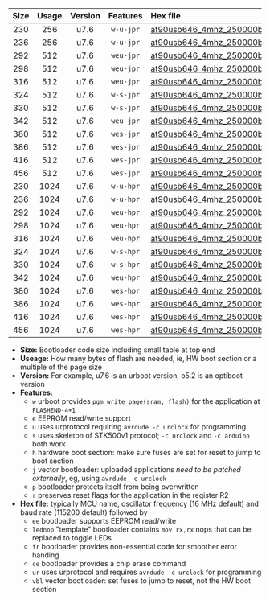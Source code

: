 |Size|Usage|Version|Features|Hex file|
|:-:|:-:|:-:|:-:|:--|
|230|256|u7.6|`w-u-jpr`|[at90usb646_4mhz_250000bps_ur_vbl.hex](https://raw.githubusercontent.com/stefanrueger/urboot/main//at90usb646_4mhz_250000bps_ur_vbl.hex)|
|236|256|u7.6|`w-u-jpr`|[at90usb646_4mhz_250000bps_lednop_ur_vbl.hex](https://raw.githubusercontent.com/stefanrueger/urboot/main//at90usb646_4mhz_250000bps_lednop_ur_vbl.hex)|
|292|512|u7.6|`weu-jpr`|[at90usb646_4mhz_250000bps_ee_ur_vbl.hex](https://raw.githubusercontent.com/stefanrueger/urboot/main//at90usb646_4mhz_250000bps_ee_ur_vbl.hex)|
|298|512|u7.6|`weu-jpr`|[at90usb646_4mhz_250000bps_ee_lednop_ur_vbl.hex](https://raw.githubusercontent.com/stefanrueger/urboot/main//at90usb646_4mhz_250000bps_ee_lednop_ur_vbl.hex)|
|316|512|u7.6|`weu-jpr`|[at90usb646_4mhz_250000bps_ee_lednop_fr_ur_vbl.hex](https://raw.githubusercontent.com/stefanrueger/urboot/main//at90usb646_4mhz_250000bps_ee_lednop_fr_ur_vbl.hex)|
|324|512|u7.6|`w-s-jpr`|[at90usb646_4mhz_250000bps_vbl.hex](https://raw.githubusercontent.com/stefanrueger/urboot/main//at90usb646_4mhz_250000bps_vbl.hex)|
|330|512|u7.6|`w-s-jpr`|[at90usb646_4mhz_250000bps_lednop_vbl.hex](https://raw.githubusercontent.com/stefanrueger/urboot/main//at90usb646_4mhz_250000bps_lednop_vbl.hex)|
|342|512|u7.6|`weu-jpr`|[at90usb646_4mhz_250000bps_ee_lednop_fr_ce_ur_vbl.hex](https://raw.githubusercontent.com/stefanrueger/urboot/main//at90usb646_4mhz_250000bps_ee_lednop_fr_ce_ur_vbl.hex)|
|380|512|u7.6|`wes-jpr`|[at90usb646_4mhz_250000bps_ee_vbl.hex](https://raw.githubusercontent.com/stefanrueger/urboot/main//at90usb646_4mhz_250000bps_ee_vbl.hex)|
|386|512|u7.6|`wes-jpr`|[at90usb646_4mhz_250000bps_ee_lednop_vbl.hex](https://raw.githubusercontent.com/stefanrueger/urboot/main//at90usb646_4mhz_250000bps_ee_lednop_vbl.hex)|
|416|512|u7.6|`wes-jpr`|[at90usb646_4mhz_250000bps_ee_lednop_fr_vbl.hex](https://raw.githubusercontent.com/stefanrueger/urboot/main//at90usb646_4mhz_250000bps_ee_lednop_fr_vbl.hex)|
|456|512|u7.6|`wes-jpr`|[at90usb646_4mhz_250000bps_ee_lednop_fr_ce_vbl.hex](https://raw.githubusercontent.com/stefanrueger/urboot/main//at90usb646_4mhz_250000bps_ee_lednop_fr_ce_vbl.hex)|
|230|1024|u7.6|`w-u-hpr`|[at90usb646_4mhz_250000bps_ur.hex](https://raw.githubusercontent.com/stefanrueger/urboot/main//at90usb646_4mhz_250000bps_ur.hex)|
|236|1024|u7.6|`w-u-hpr`|[at90usb646_4mhz_250000bps_lednop_ur.hex](https://raw.githubusercontent.com/stefanrueger/urboot/main//at90usb646_4mhz_250000bps_lednop_ur.hex)|
|292|1024|u7.6|`weu-hpr`|[at90usb646_4mhz_250000bps_ee_ur.hex](https://raw.githubusercontent.com/stefanrueger/urboot/main//at90usb646_4mhz_250000bps_ee_ur.hex)|
|298|1024|u7.6|`weu-hpr`|[at90usb646_4mhz_250000bps_ee_lednop_ur.hex](https://raw.githubusercontent.com/stefanrueger/urboot/main//at90usb646_4mhz_250000bps_ee_lednop_ur.hex)|
|316|1024|u7.6|`weu-hpr`|[at90usb646_4mhz_250000bps_ee_lednop_fr_ur.hex](https://raw.githubusercontent.com/stefanrueger/urboot/main//at90usb646_4mhz_250000bps_ee_lednop_fr_ur.hex)|
|324|1024|u7.6|`w-s-hpr`|[at90usb646_4mhz_250000bps.hex](https://raw.githubusercontent.com/stefanrueger/urboot/main//at90usb646_4mhz_250000bps.hex)|
|330|1024|u7.6|`w-s-hpr`|[at90usb646_4mhz_250000bps_lednop.hex](https://raw.githubusercontent.com/stefanrueger/urboot/main//at90usb646_4mhz_250000bps_lednop.hex)|
|342|1024|u7.6|`weu-hpr`|[at90usb646_4mhz_250000bps_ee_lednop_fr_ce_ur.hex](https://raw.githubusercontent.com/stefanrueger/urboot/main//at90usb646_4mhz_250000bps_ee_lednop_fr_ce_ur.hex)|
|380|1024|u7.6|`wes-hpr`|[at90usb646_4mhz_250000bps_ee.hex](https://raw.githubusercontent.com/stefanrueger/urboot/main//at90usb646_4mhz_250000bps_ee.hex)|
|386|1024|u7.6|`wes-hpr`|[at90usb646_4mhz_250000bps_ee_lednop.hex](https://raw.githubusercontent.com/stefanrueger/urboot/main//at90usb646_4mhz_250000bps_ee_lednop.hex)|
|416|1024|u7.6|`wes-hpr`|[at90usb646_4mhz_250000bps_ee_lednop_fr.hex](https://raw.githubusercontent.com/stefanrueger/urboot/main//at90usb646_4mhz_250000bps_ee_lednop_fr.hex)|
|456|1024|u7.6|`wes-hpr`|[at90usb646_4mhz_250000bps_ee_lednop_fr_ce.hex](https://raw.githubusercontent.com/stefanrueger/urboot/main//at90usb646_4mhz_250000bps_ee_lednop_fr_ce.hex)|

- **Size:** Bootloader code size including small table at top end
- **Useage:** How many bytes of flash are needed, ie, HW boot section or a multiple of the page size
- **Version:** For example, u7.6 is an urboot version, o5.2 is an optiboot version
- **Features:**
  + `w` urboot provides `pgm_write_page(sram, flash)` for the application at `FLASHEND-4+1`
  + `e` EEPROM read/write support
  + `u` uses urprotocol requiring `avrdude -c urclock` for programming
  + `s` uses skeleton of STK500v1 protocol; `-c urclock` and `-c arduino` both work
  + `h` hardware boot section: make sure fuses are set for reset to jump to boot section
  + `j` vector bootloader: uploaded applications *need to be patched externally*, eg, using `avrdude -c urclock`
  + `p` bootloader protects itself from being overwritten
  + `r` preserves reset flags for the application in the register R2
- **Hex file:** typically MCU name, oscillator frequency (16 MHz default) and baud rate (115200 default) followed by
  + `ee` bootloader supports EEPROM read/write
  + `lednop` "template" bootloader contains `mov rx,rx` nops that can be replaced to toggle LEDs
  + `fr` bootloader provides non-essential code for smoother error handing
  + `ce` bootloader provides a chip erase command
  + `ur` uses urprotocol and requires `avrdude -c urclock` for programming
  + `vbl` vector bootloader: set fuses to jump to reset, not the HW boot section
